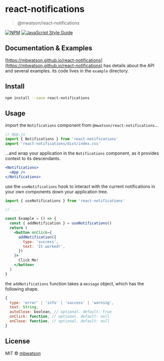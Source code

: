 # react-notifications

> @mwatson/react-notifications

[![NPM](https://img.shields.io/npm/v/react-notifications.svg)](https://www.npmjs.com/package/react-notifications) [![JavaScript Style Guide](https://img.shields.io/badge/code_style-standard-brightgreen.svg)](https://standardjs.com)


## Documentation & Examples

[https://mbwatson.github.io/react-notifications](https://mbwatson.github.io/react-notifications) has details about the API and several examples. its code lives in the `example` directory.

## Install

```bash
npm install --save react-notifications
```

## Usage

import the `Notifications` component from `@mwatson/react-notifications`...


```jsx
// App.js
import { Notifications } from 'react-notifications'
import 'react-notifications/dist/index.css'
```

...and wrap your application in the `Notifications` component, as it provides context to its descendants.

```jsx
<Notifications>
  <App />
</Notifications>
```

use the `useNotifications` hook to interact with the current notifications in your own components down your application tree.


```jsx
import { useNotifications } from 'react-notifications'

// ...

const Example = () => {
  const { addNotification } = useNotifications()
  return (
    <button onClick={
      addNotification({
        type: 'success',
        text: 'It worked!',
      })
    }>
      Click Me!
    </button>
  )
}
```

the `addNotifications` function takes a `message` object, which has the following shape.

```js
{
  type: 'error' | 'info' | 'success' | 'warning',
  text: String,
  autoClose: boolean, // optional. default: true
  onClick: function, // optional. default: null
  onClose: function, // optional. default: null
}
```

## License

MIT © [mbwatson](https://github.com/mbwatson)
